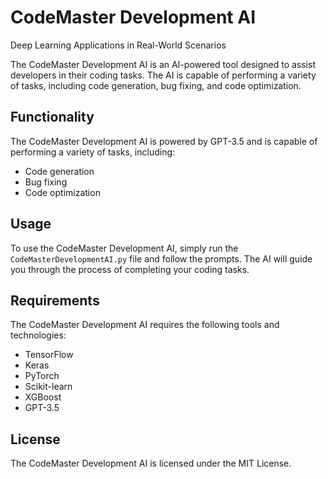 # CodeMaster Development AI
Deep Learning Applications in Real-World Scenarios

The CodeMaster Development AI is an AI-powered tool designed to assist developers in their coding tasks. The AI is capable of performing a variety of tasks, including code generation, bug fixing, and code optimization.

## Functionality

The CodeMaster Development AI is powered by GPT-3.5 and is capable of performing a variety of tasks, including:

- Code generation
- Bug fixing
- Code optimization

## Usage

To use the CodeMaster Development AI, simply run the `CodeMasterDevelopmentAI.py` file and follow the prompts. The AI will guide you through the process of completing your coding tasks.

## Requirements

The CodeMaster Development AI requires the following tools and technologies:

- TensorFlow
- Keras
- PyTorch
- Scikit-learn
- XGBoost
- GPT-3.5

## License

The CodeMaster Development AI is licensed under the MIT License.
